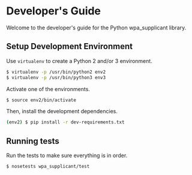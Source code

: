 Developer's Guide
=================

Welcome to the developer's guide for the Python wpa_supplicant library.

Setup Development Environment
-----------------------------

Use `virtualenv` to create a Python 2 and/or 3 environment.

```sh
$ virtualenv -p /usr/bin/python2 env2
$ virtualenv -p /usr/bin/python3 env3
```

Activate one of the environments.

```sh
$ source env2/bin/activate
```

Then, install the development dependencies.

```sh
(env2) $ pip install -r dev-requirements.txt
```


Running tests
-------------

Run the tests to make sure everything is in order.

```sh
$ nosetests wpa_supplicant/test
```
